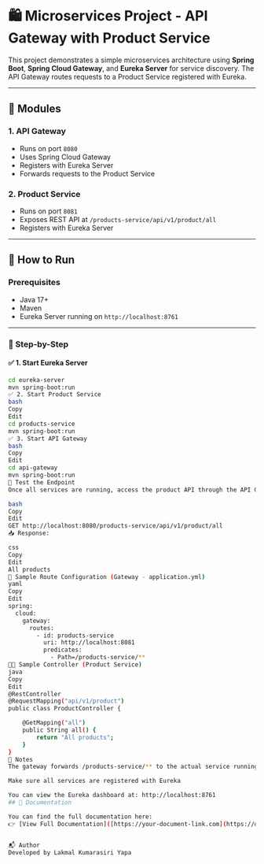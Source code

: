 # 🛍️ Microservices Project - API Gateway with Product Service

This project demonstrates a simple microservices architecture using **Spring Boot**, **Spring Cloud Gateway**, and **Eureka Server** for service discovery. The API Gateway routes requests to a Product Service registered with Eureka.

---

## 🔧 Modules

### 1. **API Gateway**
- Runs on port `8080`
- Uses Spring Cloud Gateway
- Registers with Eureka Server
- Forwards requests to the Product Service

### 2. **Product Service**
- Runs on port `8081`
- Exposes REST API at `/products-service/api/v1/product/all`
- Registers with Eureka Server

---

## 🚀 How to Run

### Prerequisites
- Java 17+
- Maven
- Eureka Server running on `http://localhost:8761`

---

### 🧩 Step-by-Step

#### ✅ 1. Start Eureka Server

```bash
cd eureka-server
mvn spring-boot:run
✅ 2. Start Product Service
bash
Copy
Edit
cd products-service
mvn spring-boot:run
✅ 3. Start API Gateway
bash
Copy
Edit
cd api-gateway
mvn spring-boot:run
🔗 Test the Endpoint
Once all services are running, access the product API through the API Gateway:

bash
Copy
Edit
GET http://localhost:8080/products-service/api/v1/product/all
📥 Response:

css
Copy
Edit
All products
📁 Sample Route Configuration (Gateway - application.yml)
yaml
Copy
Edit
spring:
  cloud:
    gateway:
      routes:
        - id: products-service
          uri: http://localhost:8081
          predicates:
            - Path=/products-service/**
👨‍💻 Sample Controller (Product Service)
java
Copy
Edit
@RestController
@RequestMapping("api/v1/product")
public class ProductController {

    @GetMapping("all")
    public String all() {
        return "All products";
    }
}
📌 Notes
The gateway forwards /products-service/** to the actual service running at http://localhost:8081/products-service/**

Make sure all services are registered with Eureka

You can view the Eureka dashboard at: http://localhost:8761
## 📄 Documentation

You can find the full documentation here:  
👉 [View Full Documentation]([https://your-document-link.com](https://docs.google.com/document/d/1Z_6HyMTYfbUCyDeW1eX7mp2Vy0e-VgflMliMTQNeAI0/edit?usp=sharing))


📬 Author
Developed by Lakmal Kumarasiri Yapa

